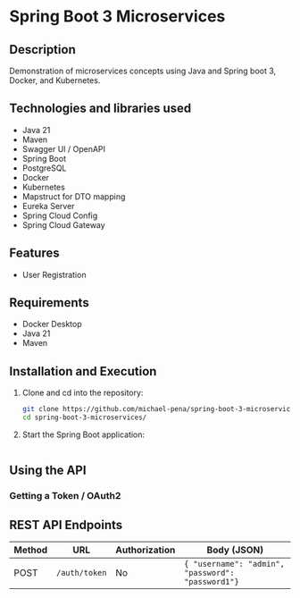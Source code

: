 # Spring Boot 3 Microservices

## Description

Demonstration of microservices concepts using Java and Spring boot 3, Docker, and Kubernetes.

## Technologies and libraries used

- Java 21
- Maven
- Swagger UI / OpenAPI
- Spring Boot
- PostgreSQL
- Docker
- Kubernetes
- Mapstruct for DTO mapping
- Eureka Server
- Spring Cloud Config
- Spring Cloud Gateway

<!-- TODO -->
## Features

- User Registration

## Requirements

- Docker Desktop
- Java 21
- Maven

<!-- TODO -->
## Installation and Execution

1. Clone and cd into the repository:

    ```bash
    git clone https://github.com/michael-pena/spring-boot-3-microservices.git
    cd spring-boot-3-microservices/
    ```

<!-- TODO -->
2. Start the Spring Boot application:

    ```bash
    ```


## Using the API

<!-- TODO -->

### Getting a Token / OAuth2

## REST API Endpoints

| Method | URL                                          | Authorization| Body (JSON)                               |
|--------|----------------------------------------------|--------------|-------------------------------------------|
| POST   | `/auth/token`                                | No           | `{ "username": "admin", "password": "password1"}`                    |
